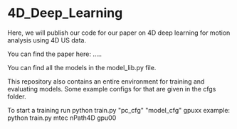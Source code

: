 # 4D_Deep_Learning


Here, we will publish our code for our paper on 4D deep learning for motion analysis using 4D US data. 

You can find the paper here: .....

You can find all the models in the model_lib.py file. 

This repository also contains an entire environment for training and evaluating models. Some example configs for that are given in the cfgs folder.

To start a training run
python train.py "pc_cfg" "model_cfg" gpuxx
example: python train.py mtec nPath4D gpu00

